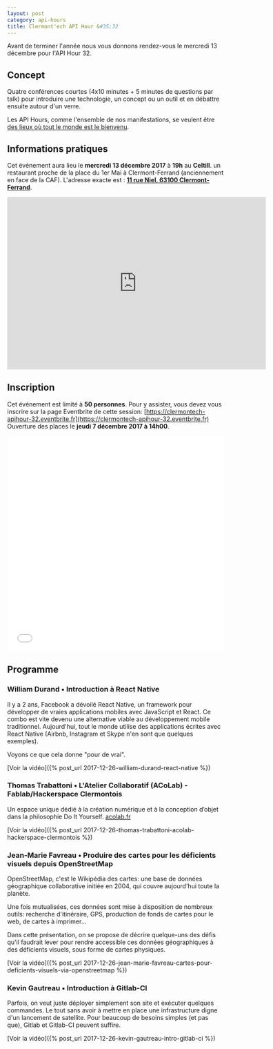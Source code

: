 ```yaml
---
layout: post
category: api-hours
title: Clermont'ech API Hour &#35;32
---
```


Avant de terminer l'année nous vous donnons rendez-vous le mercredi 13 décembre
pour l'API Hour 32.


## Concept

Quatre conférences courtes (4x10 minutes + 5 minutes de questions par talk)
pour introduire une technologie, un concept ou un outil et en débattre ensuite
autour d'un verre.

Les API Hours, comme l'ensemble de nos manifestations, se veulent être [des
lieux où tout le monde est le bienvenu](/code-of-conduct.html).


## Informations pratiques

Cet événement aura lieu le **mercredi 13 décembre 2017** à **19h** au **Celtill**.  un
restaurant proche de la place du 1er Mai à Clermont-Ferrand (anciennement en face de la
CAF). L'adresse exacte est : [**11 rue Niel, 63100 Clermont-Ferrand**](https://www.openstreetmap.org/#map=19/45.78435/3.10124).

<iframe width="600" height="400" frameborder="0" scrolling="no" marginheight="0" marginwidth="0" src="https://www.openstreetmap.org/export/embed.html?bbox=3.099901378154755%2C45.783686337772664%2C3.1025835871696477%2C45.7850199811555&amp;layer=mapnik" style="border: none"></iframe>

## Inscription

Cet événement est limité à **50 personnes**.  Pour y assister, vous devez vous
inscrire sur la page Eventbrite de cette session: [https://clermontech-apihour-32.eventbrite.fr](https://clermontech-apihour-32.eventbrite.fr)
Ouverture des places le **jeudi 7 décembre 2017 à 14h00**.


<iframe src="//eventbrite.fr/tickets-external?eid=41053030720&ref=etckt" frameborder="0" height="500" width="100%" vspace="0" hspace="0" marginheight="5" marginwidth="5" scrolling="auto" allowtransparency="true"></iframe>


## Programme

### William Durand • Introduction à React Native

Il y a 2 ans, Facebook a dévoilé React Native, un framework pour développer de
vraies applications mobiles avec JavaScript et React. Ce combo est vite devenu
une alternative viable au développement mobile traditionnel. Aujourd'hui, tout
le monde utilise des applications écrites avec React Native (Airbnb, Instagram
et Skype n'en sont que quelques exemples).

Voyons ce que cela donne "pour de vrai".

[Voir la vidéo]({% post_url 2017-12-26-william-durand-react-native %})

### Thomas Trabattoni • L'Atelier Collaboratif (ACoLab) - Fablab/Hackerspace Clermontois

Un espace unique dédié à la création numérique et à la conception d’objet dans
la philosophie Do It Yourself. [acolab.fr](http://acolab.fr)

[Voir la vidéo]({% post_url 2017-12-26-thomas-trabattoni-acolab-hackerspace-clermontois %})


### Jean-Marie Favreau • Produire des cartes pour les déficients visuels depuis OpenStreetMap

OpenStreetMap, c'est le Wikipédia des cartes: une base de données géographique
collaborative initiée en 2004, qui couvre aujourd'hui toute la planète.

Une fois mutualisées, ces données sont mise à disposition de nombreux outils:
recherche d'itinéraire, GPS, production de fonds de cartes pour le web, de
cartes à imprimer...

Dans cette présentation, on se propose de décrire quelque-uns des défis qu'il
faudrait lever pour rendre accessible ces données géographiques à des
déficients visuels, sous forme de cartes physiques.

[Voir la vidéo]({% post_url 2017-12-26-jean-marie-favreau-cartes-pour-deficients-visuels-via-openstreetmap %})


### Kevin Gautreau • Introduction à Gitlab-CI

Parfois, on veut juste déployer simplement son site et exécuter quelques
commandes. Le tout sans avoir à mettre en place une infrastructure digne d'un
lancement de satellite. Pour beaucoup de besoins simples (et pas que), Gitlab et
Gitlab-CI peuvent suffire.

[Voir la vidéo]({% post_url 2017-12-26-kevin-gautreau-intro-gitlab-ci %})
